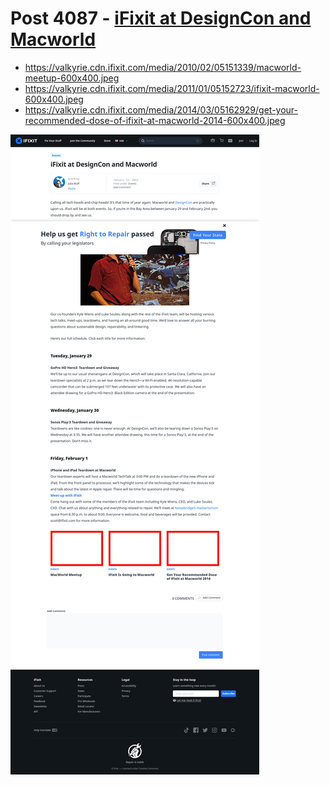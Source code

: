 # Post 4087 - [iFixit at DesignCon and Macworld](https://www.ifixit.com/News/4087/ifixit-at-designcon-and-macworld)

- https://valkyrie.cdn.ifixit.com/media/2010/02/05151339/macworld-meetup-600x400.jpeg
- https://valkyrie.cdn.ifixit.com/media/2011/01/05152723/ifixit-macworld-600x400.jpeg
- https://valkyrie.cdn.ifixit.com/media/2014/03/05162929/get-your-recommended-dose-of-ifixit-at-macworld-2014-600x400.jpeg

![screencap](screenshots/1e3ae2a3-eb5a-475a-8be2-b32b39cee0b8.png)
